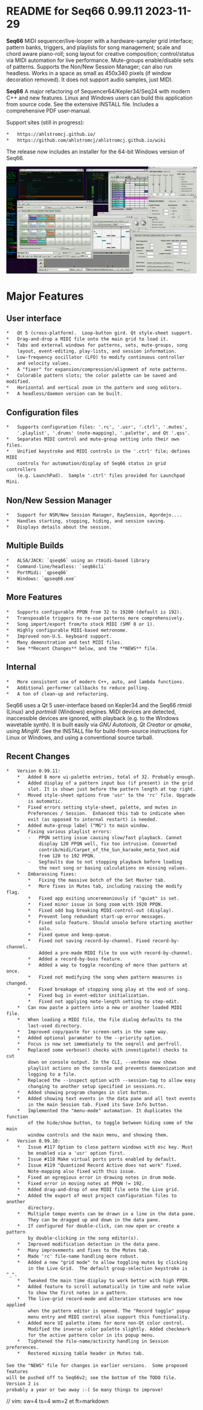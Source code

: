 # README for Seq66 0.99.11 2023-11-29

__Seq66__ MIDI sequencer/live-looper with a hardware-sampler grid interface;
pattern banks, triggers, and playlists for song management; scale and chord
aware piano-roll; song layout for creative composition; control/status via MIDI
automation for live performance.  Mute-groups enable/disable sets of patterns.
Supports the Non/New Session Manager; can also run headless.  Works in a space
as small as 450x340 pixels (if window decoration removed).  It does not support
audio samples, just MIDI.

__Seq66__ A major refactoring of Sequencer64/Kepler34/Seq24 with modern C++ and
new features.  Linux and Windows users can build this application from source
code.  See the extensive INSTALL file.  Includes a comprehensive PDF
user-manual.

Support sites (still in progress):

    *   https://ahlstromcj.github.io/
    *   https://github.com/ahlstromcj/ahlstromcj.github.io/wiki

The release now includes an installer for the 64-bit Windows version of Seq66.

![Alt text](doc/latex/images/main-window/main-windows.png?raw=true "Seq66")

# Major Features

##  User interface

    *   Qt 5 (cross-platform).  Loop-button gird. Qt style-sheet support.
    *   Drag-and-drop a MIDI file onto the main grid to load it.
    *   Tabs and external windows for patterns, sets, mute-groups, song
        layout, event-editing, play-lists, and session information.
    *   Low-frequency oscillator (LFO) to modify continuous controller
        and velocity values.
    *   A "fixer" for expansion/compression/alignment of note patterns.
    *   Colorable pattern slots; the color palette can be saved and modified.
    *   Horizontal and vertical zoom in the pattern and song editors.
    *   A headless/daemon version can be built.

##  Configuration files

    *   Supports configuration files: '.rc', '.usr', '.ctrl', '.mutes',
        '.playlist', '.drums' (note-mapping), '.palette', and Qt '.qss'.
    *   Separates MIDI control and mute-group setting into their own files.
    *   Unified keystroke and MIDI controls in the '.ctrl' file; defines MIDI
        controls for automation/display of Seq66 status in grid controllers
        (e.g. LaunchPad).  Sample '.ctrl' files provided for Launchpad Mini.

##  Non/New Session Manager

    *   Support for NSM/New Session Manager, RaySession, Agordejo....
    *   Handles starting, stopping, hiding, and session saving.
    *   Displays details about the session.

##  Multiple Builds

    *   ALSA/JACK: `qseq66` using an rtmidi-based library
    *   Command-line/headless: `seq66cli`
    *   PortMidi: `qpseq66`
    *   Windows: `qpseq66.exe`

##  More Features

    *   Supports configurable PPQN from 32 to 19200 (default is 192).
    *   Transposable triggers to re-use patterns more comprehensively.
    *   Song import/export from/to stock MIDI (SMF 0 or 1).
    *   Highly configurable MIDI-based metronome.
    *   Improved non-U.S. keyboard support.
    *   Many demonstration and test MIDI files.
    *   See **Recent Changes** below, and the **NEWS** file.

##  Internal

    *   More consistent use of modern C++, auto, and lambda functions.
    *   Additional performer callbacks to reduce polling.
    *   A ton of clean-up and refactoring.

Seq66 uses a Qt 5 user-interface based on Kepler34 and the Seq66 *rtmidi*
(Linux) and *portmidi* (Windows) engines.  MIDI devices are detected,
inaccessible devices are ignored, with playback (e.g. to the Windows wavetable
synth). It is built easily via *GNU Autotools*, *Qt Creator* or *qmake*, using
*MingW*.  See the INSTALL file for build-from-source instructions for Linux or
Windows, and using a conventional source tarball.

## Recent Changes

    *   Version 0.99.11:
        *   Added 8 more ui-palette entries, total of 32. Probably enough.
        *   Added display of a pattern input bus (if present) in the grid
            slot. It is shown just before the pattern length at top right.
        *   Moved style-sheet options from 'usr' to the 'rc' file. Upgrade
            is automatic.
        *   Fixed errors setting style-sheet, palette, and mutes in
            Preferences / Session.  Enhanced this tab to indicate when
            exit (as opposed to internal restart) is needed.
        *   Added mute-group label ("MG") to main window.
        *   Fixing various playlist errors:
            -   PPQN setting issue causing slow/fast playback. Cannot
                display 120 PPQN well, fix too intrusive. Converted
                contrib/midi/Carpet_of_the_Sun_karaoke_meta_text.mid
                from 120 to 192 PPQN.
            -   Segfaults due to not stopping playback before loading
                the next song or basing calculations on missing values.
        *   Embarassing fixes:
            *   Fixing the massive botch of the Set Master tab.
            *   More fixes in Mutes tab, including raising the modify flag.
            *   Fixed app exiting unceremoniously if "quiet" is set.
            *   Fixed minor issue in Song zoom with 1920 PPQN.
            *   Fixed odd bug breaking MIDI-control-out (display).
            *   Prevent long redundant start-up error messages.
            *   Fixed solo feature. Should unsolo before starting another
                solo.
            *   Fixed queue and keep-queue.
            *   Fixed not saving record-by-channel. Fixed record-by-channel.
                Added a pre-made MIDI file to use with record-by-channel.
            *   Added a record-by-buss feature.
            *   Added a way to toggle recording of more than pattern at once.
            *   Fixed not modifying the song when pattern measures is changed.
            *   Fixed breakage of stopping song play at the end of song.
            *   Fixed bug in event-editor initialization.
            *   Fixed not applying note-length setting to step-edit.
        *   Can now paste a pattern into a new or another loaded MIDI file.
        *   When loading a MIDI file, the file dialog defaults to the
            last-used directory.
        *   Improved copy/paste for screen-sets in the same way.
        *   Added optional paramater to the --priority option.
        *   Focus is now set immediately to the seqroll and perfroll.
        *   Replaced some verbose() checks with investigate() checks to cut
            down on console output. In the CLI, --verbose now shows
            playlist actions on the console and prevents daemonization and
            logging to a file.
        *   Replaced the --inspect option with --session-tag to allow easy
            changing to another setup specified in sessions.rc.
        *   Added showing program changes in slot button.
        *   Added showing text events in the data pane and all text events
            in the main Session tab. Fixed its Save Info button.
        *   Implemented the "menu-mode" automation. It duplicates the function
            of the hide/show button, to toggle between hiding some of the main
            window controls and the main menu, and showing them.
    *   Version 0.99.10:
        *   Issue #117 Option to close pattern windows with esc key. Must
            be enabled via a 'usr' option first.
        *   Issue #118 Make virtual ports ports enabled by default.
        *   Issue #119 "Quantized Record Active does not work" fixed.
            Note-mapping also fixed with this issue.
        *   Fixed an egregious error in drawing notes in drum mode.
        *   Fixed error in moving notes at PPQN != 192.
        *   Added drag-and-drop of one MIDI file onto the Live grid.
        *   Added the export of most project configuration files to another
            directory.
        *   Multiple tempo events can be drawn in a line in the data pane.
            They can be dragged up and down in the data pane.
        *   If configured for double-click, can now open or create a pattern
            by double-clicking in the song editor(s).
        *   Improved modification detection in the data pane.
        *   Many improvements and fixes to the Mutes tab.
        *   Made 'rc' file-name handling more robust.
        *   Added a new "grid mode" to allow toggling mutes by clicking
            in the Live Grid.  The default group-selection keystroke is "_".
        *   Tweaked the main time display to work better with high PPQN.
        *   Added feature to scroll automatically in time and note value
            to show the first notes in a pattern.
        *   The live-grid record-mode and alteration statuses are now applied
            when the pattern editor is opened. The "Record toggle" popup
            menu entry and MIDI control also support this functionality.
        *   Added more UI palette items for more non-Qt color control.
            Modified the inverse color palette slightly. Added checkmark
            for the active pattern color in its popup menu.
        *   Tightened the file-name/activity handling in Session preferences.
        *   Restored missing table header in Mutes tab.

    See the "NEWS" file for changes in earlier versions.  Some proposed features
    will be pushed off to Seq66v2; see the bottom of the TODO file. Version 2 is
    probably a year or two away :-( So many things to improve!

// vim: sw=4 ts=4 wm=2 et ft=markdown
